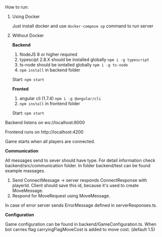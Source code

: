 
How to run:

1. Using Docker

    Just install docker and use `docker-compose up` command to run server

2. Without Docker

    **Backend**  
    1. NodeJS 8 or higher required  
    2. typescipt 2.8.X should be installed globally  `npm i -g typescript` 
    3. ts-node should be isntalled globally `npm i -g ts-node`
    4. `npm install` in backend folder

    Start:  `npm start`

     **Fronted**
     1. angular cli (1.7.4)  `npm i -g @angular/cli`
     2. `npm install` in frontend folder

    Start: `npm start`


Backend listens on ws://localhost:8000

Frontend runs on http://localhost:4200

Game starts when all players are connected.


**Communication**

All messages send to sever should have type. For detail information check backend/src/communication folder.
In folder backend/test can be found example massages.

1. Send ConnectMessage -> server responds ConnectResponse with playerId. 
Client should save this id, because it's used to create MoveMessage.
2. Respond for MoveRequest using MoveMessage.

In case of error server sends ErrorMessage defined in serverResponses.ts.

**Configuration**

Game configuration can be found in backend/GameConfiguration.ts. When bot carries flag carryingFlagMoveCost is added to move cost.  (default  1.5)
